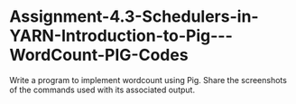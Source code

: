 # Assignment-4.3-Schedulers-in-YARN-Introduction-to-Pig---WordCount-PIG-Codes
Write a program to implement wordcount using Pig. Share the screenshots of the commands used with its associated output.
